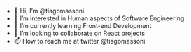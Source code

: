 - 👋 Hi, I’m @tiagomassoni
- 👀 I’m interested in Human aspects of Software Engineering
- 🌱 I’m currently learning Front-end Development
- 💞️ I’m looking to collaborate on React projects
- 📫 How to reach me at twitter @tiagomassoni

<!---
tiagomassoni/tiagomassoni is a ✨ special ✨ repository because its `README.md` (this file) appears on your GitHub profile.
You can click the Preview link to take a look at your changes.
--->
